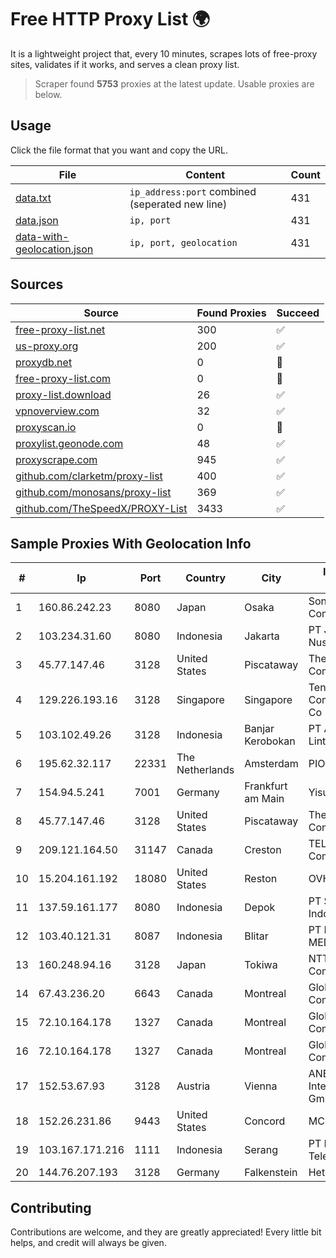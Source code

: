 
# Free HTTP Proxy List 🌍

It is a lightweight project that, every 10 minutes, scrapes lots of free-proxy sites, validates if it works, and serves a clean proxy list.


> Scraper found **5753** proxies at the latest update. Usable proxies are below.

## Usage

Click the file format that you want and copy the URL.


|File|Content|Count|
|----|-------|-----|
|[data.txt](https://raw.githubusercontent.com/themiralay/Proxy-List-World/master/data.txt)|`ip_address:port` combined (seperated new line)|431|
|[data.json](https://raw.githubusercontent.com/themiralay/Proxy-List-World/master/data.json)|`ip, port`|431|
|[data-with-geolocation.json](https://raw.githubusercontent.com/themiralay/Proxy-List-World/master/data-with-geolocation.json)|`ip, port, geolocation`|431|

## Sources

|Source|Found Proxies|Succeed|
|------|-------------|-------|
|[free-proxy-list.net](https://free-proxy-list.net)|300|✅|
|[us-proxy.org](https://www.us-proxy.org)|200|✅|
|[proxydb.net](http://proxydb.net)|0|🚫|
|[free-proxy-list.com](https://free-proxy-list.com/?page=&port=&type%5B%5D=http&type%5B%5D=https&up_time=0&search=Search)|0|🚫|
|[proxy-list.download](https://www.proxy-list.download/HTTP)|26|✅|
|[vpnoverview.com](https://vpnoverview.com/privacy/anonymous-browsing/free-proxy-servers)|32|✅|
|[proxyscan.io](https://www.proxyscan.io)|0|🚫|
|[proxylist.geonode.com](https://proxylist.geonode.com/api/proxy-list?limit=300&page=1&sort_by=lastChecked&sort_type=desc&protocols=http,https)|48|✅|
|[proxyscrape.com](https://api.proxyscrape.com/v2/?request=displayproxies&protocol=http&timeout=10000&country=all&ssl=all&anonymity=all)|945|✅|
|[github.com/clarketm/proxy-list](https://raw.githubusercontent.com/clarketm/proxy-list/master/proxy-list-raw.txt)|400|✅|
|[github.com/monosans/proxy-list](https://raw.githubusercontent.com/monosans/proxy-list/main/proxies/http.txt)|369|✅|
|[github.com/TheSpeedX/PROXY-List](https://raw.githubusercontent.com/TheSpeedX/PROXY-List/master/http.txt)|3433|✅|


## Sample Proxies With Geolocation Info

|#|Ip|Port|Country|City|Internet Service Provider|
|-|--|----|-------|----|-------------------------|
|1|160.86.242.23|8080|Japan|Osaka|Sony Network Communications Inc|
|2|103.234.31.60|8080|Indonesia|Jakarta|PT Jenius Lintas Nusantara|
|3|45.77.147.46|3128|United States|Piscataway|The Constant Company|
|4|129.226.193.16|3128|Singapore|Singapore|Tencent Cloud Computing (Beijing) Co|
|5|103.102.49.26|3128|Indonesia|Banjar Kerobokan|PT Aplikanusa Lintasarta|
|6|195.62.32.117|22331|The Netherlands|Amsterdam|PIO-Hosting GmbH|
|7|154.94.5.241|7001|Germany|Frankfurt am Main|Yisu Cloud|
|8|45.77.147.46|3128|United States|Piscataway|The Constant Company|
|9|209.121.164.50|31147|Canada|Creston|TELUS Communications Inc.|
|10|15.204.161.192|18080|United States|Reston|OVH SAS|
|11|137.59.161.177|8080|Indonesia|Depok|PT SumberKoneksi Indotelematika|
|12|103.40.121.31|8087|Indonesia|Blitar|PT DINAMIKA MEDIAKOM|
|13|160.248.94.16|3128|Japan|Tokiwa|NTT PC Communications, Inc.|
|14|67.43.236.20|6643|Canada|Montreal|GloboTech Communications|
|15|72.10.164.178|1327|Canada|Montreal|GloboTech Communications|
|16|72.10.164.178|1327|Canada|Montreal|GloboTech Communications|
|17|152.53.67.93|3128|Austria|Vienna|ANEXIA Internetdienstleistungs GmbH|
|18|152.26.231.86|9443|United States|Concord|MCNC|
|19|103.167.171.216|1111|Indonesia|Serang|PT Rajeg Media Telekomunikasi|
|20|144.76.207.193|3128|Germany|Falkenstein|Hetzner Online GmbH|



## Contributing

Contributions are welcome, and they are greatly appreciated! Every
little bit helps, and credit will always be given.

